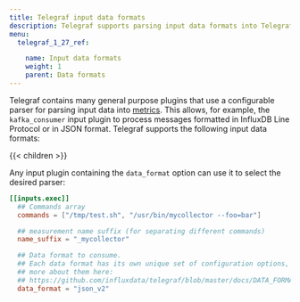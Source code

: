 ```yaml
---
title: Telegraf input data formats
description: Telegraf supports parsing input data formats into Telegraf metrics.
menu:
  telegraf_1_27_ref:

    name: Input data formats
    weight: 1
    parent: Data formats
---
```


Telegraf contains many general purpose plugins that use a configurable parser for parsing input data into [metrics][].  This allows, for example, the
`kafka_consumer` input plugin to process messages formatted in InfluxDB Line
Protocol or in JSON format. Telegraf supports the following input data formats:

{{< children >}}

Any input plugin containing the `data_format` option can use it to select the
desired parser:

```toml
[[inputs.exec]]
  ## Commands array
  commands = ["/tmp/test.sh", "/usr/bin/mycollector --foo=bar"]

  ## measurement name suffix (for separating different commands)
  name_suffix = "_mycollector"

  ## Data format to consume.
  ## Each data format has its own unique set of configuration options, read
  ## more about them here:
  ## https://github.com/influxdata/telegraf/blob/master/docs/DATA_FORMATS_INPUT.md
  data_format = "json_v2"
```

[metrics]: /telegraf/v1.27/metrics/

